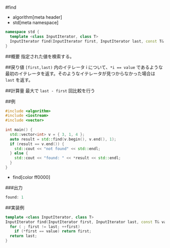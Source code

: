 #find
* algorithm[meta header]
* std[meta namespace]

```cpp
namespace std {
  template <class InputIterator, class T>
  InputIterator find(InputIterator first, InputIterator last, const T& value);
}
```

##概要
指定された値を検索する。


##戻り値
`[first,last)` 内のイテレータ i について、`*i == value` であるような最初のイテレータを返す。そのようなイテレータが見つからなかった場合は `last` を返す。


##計算量
最大で `last - first` 回比較を行う


##例
```cpp
#include <algorithm>
#include <iostream>
#include <vector>
 
int main() {
  std::vector<int> v = { 3, 1, 4 };
  auto result = std::find(v.begin(), v.end(), 1);
  if (result == v.end()) {
    std::cout << "not found" << std::endl;
  } else {
    std::cout << "found: " << *result << std::endl;
  }
}
```
* find[color ff0000]

###出力
```cpp
found: 1
```


##実装例
```cpp
template <class InputIterator, class T>
InputIterator find(InputIterator first, InputIterator last, const T& value) {
  for ( ; first != last; ++first)
    if (*first == value) return first;
  return last;
}
```

